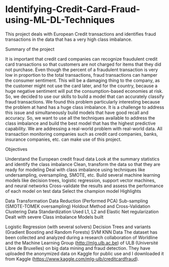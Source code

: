 # Identifying-Credit-Card-Fraud-using-ML-DL-Techniques

This project deals with European Credit transactions and identifies fraud transactions in the data that has a very high class imbalance.

Summary of the project

It is important that credit card companies can recognize fraudulent credit card transactions so that customers are not charged for items that they did not purchase. Even though the percent of a fraudulent transaction is very low in proportion to the total transactions, fraud transactions can hamper the consumer sentiment. This will be a damaging thing to the company, as the customer might not use the card later, and for the country, because a huge negative sentiment will put the consumption-based economies at risk. So, we decided to use our skills to build a model that can accurately classify fraud transactions. We found this problem particularly interesting because the problem at hand has a huge class imbalance. It is a challenge to address this issue and simultaneously build models that have good recall and accuracy. So, we want to use all the techniques available to address the class imbalance and build the best model that has the highest predictive capability. We are addressing a real-world problem with real-world data. All transaction monitoring companies such as credit card companies, banks, insurance companies, etc. can make use of this project.

Objectives

Understand the European credit fraud data
Look at the summary statistics and identify the class imbalance
Clean, transform the data so that they are ready for modeling
Deal with class imbalance using techniques like undersampling, oversampling, SMOTE, etc.
Build several machine learning models like decision trees, logistic regression, support vector machines, and neural networks
Cross-validate the results and assess the performance of each model on test data
Select the champion model
Highlights

Data Transformation
Data Reduction (Performed PCA)
Sub-sampling (SMOTE-TOMEK oversampling)
Holdout Method and Cross-Validation
Clustering
Data Standardization
Used L1, L2 and Elastic Net regularization
Dealt with severe Class imbalance
Models built

Logistic Regression (with several solvers)
Decision Trees and variants (Gradient Boosting and Random Forests)
SVM
KNN
Data The dataset has been collected and analyzed during a research collaboration of Worldline and the Machine Learning Group (http://mlg.ulb.ac.be) of ULB (Université Libre de Bruxelles) on big data mining and fraud detection. They have uploaded the anonymized data on Kaggle for public use and I downloaded it from Kaggle (https://www.kaggle.com/mlg-ulb/creditcardfraud).
